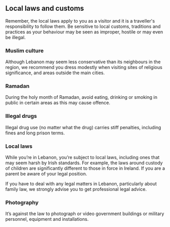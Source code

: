 ## Local laws and customs

Remember, the local laws apply to you as a visitor and it is a traveller's responsibility to follow them. Be sensitive to local customs, traditions and practices as your behaviour may be seen as improper, hostile or may even be illegal.

### **Muslim culture**

Although Lebanon may seem less conservative than its neighbours in the region, we recommend you dress modestly when visiting sites of religious significance, and areas outside the main cities.

### **Ramadan**

During the holy month of Ramadan, avoid eating, drinking or smoking in public in certain areas as this may cause offence.

### **Illegal drugs**

Illegal drug use (no matter what the drug) carries stiff penalties, including fines and long prison terms.

### **Local laws**

While you’re in Lebanon, you’re subject to local laws, including ones that may seem harsh by Irish standards. For example, the laws around custody of children are significantly different to those in force in Ireland. If you are a parent be aware of your legal position.

If you have to deal with any legal matters in Lebanon, particularly about family law, we strongly advise you to get professional legal advice.

### **Photography**

It’s against the law to photograph or video government buildings or military personnel, equipment and installations.